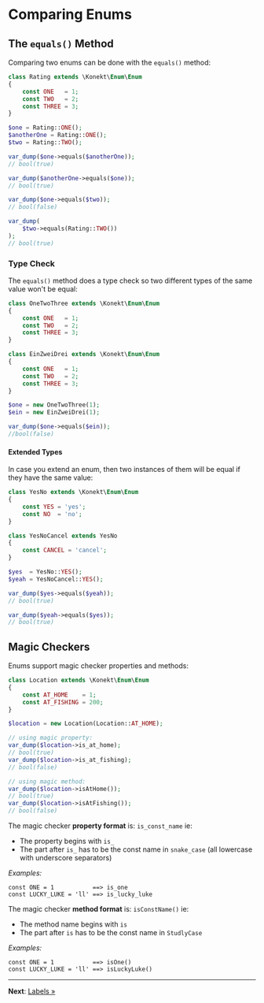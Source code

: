 # Comparing Enums

## The `equals()` Method

Comparing two enums can be done with the `equals()` method:

```php
class Rating extends \Konekt\Enum\Enum
{
    const ONE   = 1;
    const TWO   = 2;
    const THREE = 3;
}

$one = Rating::ONE();
$anotherOne = Rating::ONE();
$two = Rating::TWO();

var_dump($one->equals($anotherOne));
// bool(true)

var_dump($anotherOne->equals($one));
// bool(true)

var_dump($one->equals($two));
// bool(false)

var_dump(
    $two->equals(Rating::TWO())
);
// bool(true)
```

### Type Check

The `equals()` method does a type check so two different types of the same value won't be equal:

```php
class OneTwoThree extends \Konekt\Enum\Enum
{
    const ONE   = 1;
    const TWO   = 2;
    const THREE = 3;
}

class EinZweiDrei extends \Konekt\Enum\Enum
{
    const ONE   = 1;
    const TWO   = 2;
    const THREE = 3;
}

$one = new OneTwoThree(1);
$ein = new EinZweiDrei(1);

var_dump($one->equals($ein));
//bool(false)
```

#### Extended Types

In case you extend an enum, then two instances of them will be equal if they have the same value:

```php
class YesNo extends \Konekt\Enum\Enum
{
    const YES = 'yes';
    const NO  = 'no';
}

class YesNoCancel extends YesNo
{
    const CANCEL = 'cancel';
}

$yes  = YesNo::YES();
$yeah = YesNoCancel::YES(); 

var_dump($yes->equals($yeah));
// bool(true)

var_dump($yeah->equals($yes));
// bool(true)
```

## Magic Checkers

Enums support magic checker properties and methods:

```php
class Location extends \Konekt\Enum\Enum
{
    const AT_HOME    = 1;
    const AT_FISHING = 200;
}

$location = new Location(Location::AT_HOME);

// using magic property:
var_dump($location->is_at_home);
// bool(true)
var_dump($location->is_at_fishing);
// bool(false)

// using magic method:
var_dump($location->isAtHome());
// bool(true)
var_dump($location->isAtFishing());
// bool(false)
```

The magic checker **property format** is: `is_const_name` ie:

- The property begins with `is_`
- The part after `is_` has to be the const name in `snake_case` (all lowercase with underscore separators)

_Examples:_
```
const ONE = 1           ==> is_one
const LUCKY_LUKE = 'll' ==> is_lucky_luke
```

The magic checker **method format** is: `isConstName()` ie:

- The method name begins with `is`
- The part after `is` has to be the const name in `StudlyCase`

_Examples:_
```
const ONE = 1           ==> isOne()
const LUCKY_LUKE = 'll' ==> isLuckyLuke()
```

---

**Next**: [Labels &raquo;](labels.md)